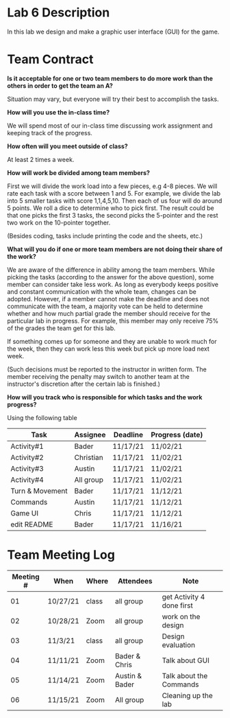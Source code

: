 # Lab 6 Description
In this lab we design and make a graphic user interface (GUI) for the game.

# Team Contract

**Is it acceptable for one or two team members to do more work than the others
in order to get the team an A?**

Situation may vary, but everyone will try their best to accomplish the tasks.

**How will you use the in-class time?**

We will spend most of our in-class time discussing work
assignment and keeping track of the progress.

**How often will you meet outside of class?**

At least 2 times a week.

**How will work be divided among team members?**

First we will divide the work load into a few pieces, e.g 4-8
pieces. We will rate each task with a score between 1 and 5. For example, we
divide the lab into 5 smaller tasks with score 1,1,4,5,10. Then each of us four
will do around 5 points. We roll a dice to determine who to pick first.  The
result could be that one picks the first 3 tasks, the second picks the
5-pointer and the rest two work on the 10-pointer together.

(Besides coding, tasks include printing the code and the sheets, etc.)

**What will you do if one or more team members are not doing their share of the work?**

We are aware of the difference in ability among the team
members. While picking the tasks (according to the answer for the above
question), some member can consider take less work. As long as everybody keeps
positive and constant communication with the whole team, changes can be
adopted. However, if a member cannot make the deadline and does not communicate
with the team, a majority vote can be held to determine whether and how much
partial grade the member should receive for the particular lab in progress. For
example, this member may only receive 75% of the grades the team get for this
lab.

If something comes up for someone and they are unable to work much for the week,
then they can work less this week but pick up more load next week.

(Such decisions must be reported to the instructor in written form. The member
receiving the penalty may switch to another team at the instructor's discretion
after the certain lab is finished.)


**How will you track who is responsible for which tasks and the work progress?**

Using the following table

| Task | Assignee | Deadline | Progress (date) |
|---|---|---|---|
| Activity#1 | Bader | 11/17/21 | 11/02/21 |
| Activity#2 | Christian | 11/17/21 | 11/02/21 |
| Activity#3 | Austin | 11/17/21 | 11/02/21 |
| Activity#4 | All group | 11/17/21 | 11/02/21 |
| Turn & Movement | Bader | 11/17/21 | 11/12/21|
| Commands | Austin | 11/17/21 | 11/12/21|
| Game UI | Chris | 11/17/21 | 11/12/21|
| edit README | Bader | 11/17/21 | 11/16/21 |


# Team Meeting Log

| Meeting # | When | Where | Attendees | Note |
|---|---|---|---|---|
| 01 | 10/27/21 | class | all group | get Activity 4 done first |
| 02 | 10/28/21 | Zoom | all group | work on the design |
| 03 | 11/3/21 | class | all group | Design evaluation | 
| 04 | 11/11/21 | Zoom | Bader & Chris | Talk about GUI |
| 05 | 11/14/21 | Zoom | Austin & Bader | Talk about the Commands |  
| 06 | 11/15/21 | Zoom | All group | Cleaning up the lab |
